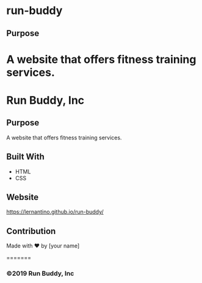 
# run-buddy

## Purpose
A website that offers fitness training services.
=======


# Run Buddy, Inc

## Purpose
A website that offers fitness training services. 


## Built With
* HTML
* CSS

## Website
https://lernantino.github.io/run-buddy/

## Contribution
Made with ❤️ by [your name]

=======

### ©️2019 Run Buddy, Inc 

